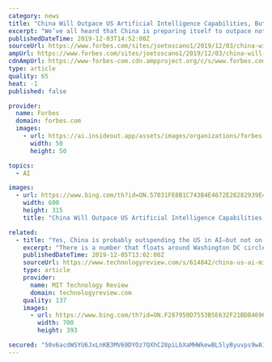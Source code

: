```yaml
---
category: news
title: "China Will Outpace US Artificial Intelligence Capabilities, But Will It Win The Race? Not If We Care About Freedom"
excerpt: "We’ve all heard that China is preparing itself to outpace not only the United States but every global economy in Artificial Intelligence (AI). China is graduating more than 2-3x the amount of engineers each year than any other nation, the government is investing to accelerate AI initiatives, and, according to Kai-Fu Lee in a recent Frontline ..."
publishedDateTime: 2019-12-03T14:52:00Z
sourceUrl: https://www.forbes.com/sites/joetoscano1/2019/12/03/china-will-outpace-us-artificial-intelligence-capabilities-but-will-it-win-the-race-not-if-we-care-about-freedom/
ampUrl: https://www.forbes.com/sites/joetoscano1/2019/12/03/china-will-outpace-us-artificial-intelligence-capabilities-but-will-it-win-the-race-not-if-we-care-about-freedom/amp/
cdnAmpUrl: https://www-forbes-com.cdn.ampproject.org/c/s/www.forbes.com/sites/joetoscano1/2019/12/03/china-will-outpace-us-artificial-intelligence-capabilities-but-will-it-win-the-race-not-if-we-care-about-freedom/amp/
type: article
quality: 65
heat: -1
published: false

provider:
  name: Forbes
  domain: forbes.com
  images:
    - url: https://ai.insideout.app/assets/images/organizations/forbes.com-50x50.jpg
      width: 50
      height: 50

topics:
  - AI

images:
  - url: https://www.bing.com/th?id=ON.57031FE8B1C743B4E4672E26282939E4
    width: 600
    height: 315
    title: "China Will Outpace US Artificial Intelligence Capabilities, But Will It Win The Race? Not If We Care About Freedom"

related:
  - title: "Yes, China is probably outspending the US in AI—but not on defense"
    excerpt: "There is a number that floats around Washington DC circles about how much the Chinese government is projected to spend on AI: $70 billion by 2020, up from an estimated $12 billion in 2017. The figure was originally shared in a speech by a top US air force general in 2018, but where it comes from is somewhat of a mystery. Nonetheless ..."
    publishedDateTime: 2019-12-05T13:02:00Z
    sourceUrl: https://www.technologyreview.com/s/614842/china-us-ai-military-spending/
    type: article
    provider:
      name: MIT Technology Review
      domain: technologyreview.com
    quality: 137
    images:
      - url: https://www.bing.com/th?id=ON.F287950D7553B5E632F21BDB46961049
        width: 700
        height: 393

secured: "50v6acdWSYU6JxLnKB3MV69DYOz7QXhC28piLbXaMHWkewBL5lyByuvps9wA1UGVdFjqrpqDAWuXa7j72JdqdEqTTrNFpCGWiS7Fmp7IwpBYVcCY4w7iArjWF5NCQCNwjde0jgUisuzA7fWzvIIIff6LYXwv5YtC1jwrwmgldX8CAx8Id0aPNH13dUtXSbX1rs+dwTAt8OTUL6lZbU+3rJ79A4qjzgLTlhz2xhvt8kUkeHlXCrNSzxhcqM83p8210YjLyE6xwBT0T+hVYJYo6g==;jXpIxHmAHgmp+Y0RyTPJLA=="
---
```


